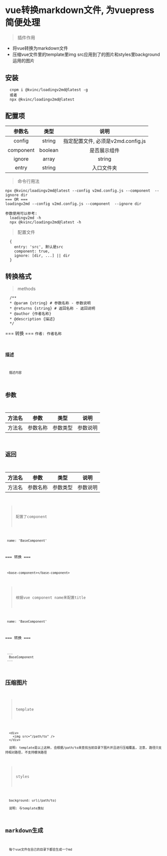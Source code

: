 # vue转换markdown文件, 为vuepress简便处理

> 插件作用
- 将vue转换为markdown文件
- 压缩vue文件里的template里img src应用到了的图片和styles里background运用的图片

## 安装
```
  cnpm i @kvinc/loadingv2md@latest -g
  或者
  npx @kvinc/loadingv2md@latest
```

## 配置项

| 参数名 | 类型 | 说明 |
| :----: | :----:| :----:|
| config | string | 指定配置文件, 必须是v2md.config.js |
|component| boolean| 是否展示组件 |
|ignore| array | string  | 忽略某个文件下的vue转换 |
|entry| string  | 入口文件夹 |

> 命令行用法

```
npx @kvinc/loadingv2md@latest --config v2md.config.js --component  --ignore dir
=== OR ===
loadingv2md --config v2md.config.js --component  --ignore dir

参数使用可以参考:
  loadingv2md -h
  npx @kvinc/loadingv2md@latest -h
```

> 配置文件
```
  {
    entry: 'src', 默认是src
    component: true,
    ignore: [dir, ...] || dir
  }
```

## 转换格式
> methods
```
  /** 
  * @param {string} # 参数名称 - 参数说明
  * @returns {string} # 返回名称 - 返回说明
  * @author {作者名称}
  * @description {描述}
  */
```
=== 转换 ===
<code>作者: 作者名称<code></code>

### 描述
```
  描述内容
```

## 参数
| 方法名 | 参数 | 类型 | 说明 |
| :----: | :----:| :----:| :----:|
| 方法名 | 参数名称 | 参数类型 | 参数说明

## 返回
| 方法名 | 参数 | 类型 | 说明 |
| :----: | :----:| :----:| :----:|
| 方法名 | 参数名称 | 参数类型 | 参数说明

> 配置了component
```
 name: 'BaseComponent'
```
=== 转换 ===
```
 <base-component></base-component>
```

> 根据vue component name来配置title
```
 name: 'BaseComponent'
```
=== 转换 ===
```
 ---
  BaseComponent
 ---
```

## 压缩图片
> template 
```
  <div>
    <img src="/path/to" />
  </div>

  说明: template是以上这种, 会根据/path/to来查找当前目录下图片并且进行压缩覆盖, 注意, 路径只支持相对路径, 不支持模块路径
```

> styles
```
  background: url(/path/to)

  说明: 与template类似
```

## markdown生成
```
  每个vue文件在自己的目录下都会生成一个md
```